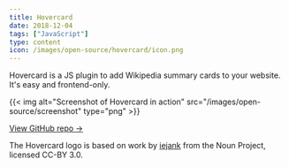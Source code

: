 ```yaml
---
title: Hovercard
date: 2018-12-04
tags: ["JavaScript"]
type: content
icon: /images/open-source/hovercard/icon.png
---
```


Hovercard is a JS plugin to add Wikipedia summary cards to your website. It's easy and frontend-only.

<!--more-->

{{< img alt="Screenshot of Hovercard in action" src="/images/open-source/screenshot" type="png" >}}

[View GitHub repo &rarr;](https://github.com/AnandChowdhary/hovercard)

<footer><p>The Hovercard logo is based on work by <a href="https://thenounproject.com/term/cursor/2062720">iejank</a> from the Noun Project, licensed CC-BY 3.0.</p></footer>